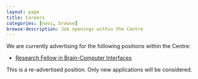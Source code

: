 ```yaml
---
layout: page
title: Careers
categories: [navi, browse]
browse-description: Job openings within the Centre
---
```

We are currently advertising for the following positions within the Centre:

* [Research Fellow in Brain-Computer Interfaces](http://jobs.unimelb.edu.au/caw/en/job/898109/research-fellow-in-brain-computer-interfaces)

This is a re-advertised position. Only new applications will be considered.
